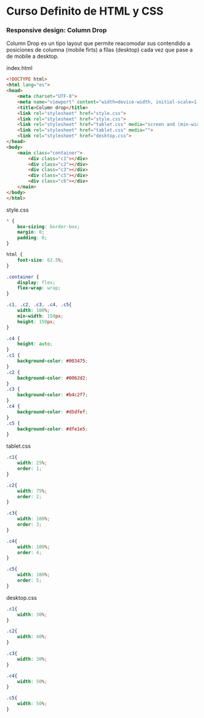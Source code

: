 # Curso Definito de HTML y CSS

### Responsive design: Column Drop

Column Drop es un tipo layout que permite reacomodar sus contendido a posiciones de columna (mobile firts) a filas (desktop) cada vez que pase a de mobile a desktop.

index.html
```HTML
<!DOCTYPE html>
<html lang="es">
<head>
	<meta charset="UTF-8">
	<meta name="viewport" content="width=device-width, initial-scale=1.0">
	<title>Column drop</title>
	<link rel="stylesheet" href="style.css">
	<link rel="stylesheet" href="style.css">
	<link rel="stylesheet" href="tablet.css" media="screen and (min-width:600px)">
	<link rel="stylesheet" href="tablet.css" media="">
	<link rel="stylesheet" href="desktop.css">
</head>
<body>
	<main class="container">
		<div class="c1"></div>
		<div class="c2"></div>
		<div class="c3"></div>
		<div class="c5"></div>
		<div class="c6"></div>
	</main>
</body>
</html>
```

style.css
```CSS
* {
	box-sizing: border-box;
	margin: 0;
	padding: 0;
}

html {
	font-size: 62.5%;
}

.container {
	display: flex;
	flex-wrap: wrap;
}

.c1, .c2, .c3, .c4, .c5{
	width: 100%;
	min-width: 150px;
	height: 150px;
}

.c4 {
	height: auto;
}
.c1 {
	background-color: #003475;
}
.c2 {
	background-color: #0062d2;
}
.c3 {
	background-color: #b4c2f7;
}
.c4 {
	background-color: #d5dfef;
}
.c5 {
	background-color: #dfe1e5;
}
```

tablet.css
```CSS
.c1{
	width: 25%;
	order: 1;
}

.c2{
	width: 75%;
	order: 2;
}

.c3{
	width: 100%;
	order: 3;
}

.c4{
	width: 100%;
	order: 4;
}

.c5{
	width: 100%;
	order: 5;
}
```

desktop.css
```css
.c1{
	width: 30%;
}

.c2{
	width: 40%;
}

.c3{
	width: 30%;
}

.c4{
	width: 50%;
}

.c5{
	width: 50%;
}
```